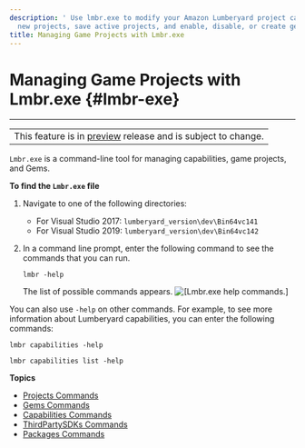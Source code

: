 ```yaml
---
description: ' Use lmbr.exe to modify your Amazon Lumberyard project capabilities, create
  new projects, save active projects, and enable, disable, or create gems. '
title: Managing Game Projects with Lmbr.exe
---
```

# Managing Game Projects with Lmbr\.exe {#lmbr-exe}


****

|  |
| --- |
| This feature is in [preview](/docs/userguide/ly-glos-chap#preview) release and is subject to change\.  |

`Lmbr.exe` is a command\-line tool for managing capabilities, game projects, and Gems\.

**To find the `Lmbr.exe` file**

1. Navigate to one of the following directories:
   + For Visual Studio 2017: `lumberyard_version\dev\Bin64vc141`
   + For Visual Studio 2019: `lumberyard_version\dev\Bin64vc142`

1. In a command line prompt, enter the following command to see the commands that you can run\.

   ```
   lmbr -help
   ```

   The list of possible commands appears\.
![\[Lmbr.exe help commands.\]](/images/userguide/configurator-lmbr.png)

You can also use `-help` on other commands\. For example, to see more information about Lumberyard capabilities, you can enter the following commands:

```
lmbr capabilities -help
```

```
lmbr capabilities list -help
```

**Topics**
+ [Projects Commands](/docs/userguide/lmbr-exe-project.md)
+ [Gems Commands](/docs/userguide/lmbr-exe-gem.md)
+ [Capabilities Commands](/docs/userguide/lmbr-exe-capabilities.md)
+ [ThirdPartySDKs Commands](/docs/userguide/lmbr-exe-thirdpartysdks.md)
+ [Packages Commands](/docs/userguide/lmbr-exe-packages.md)